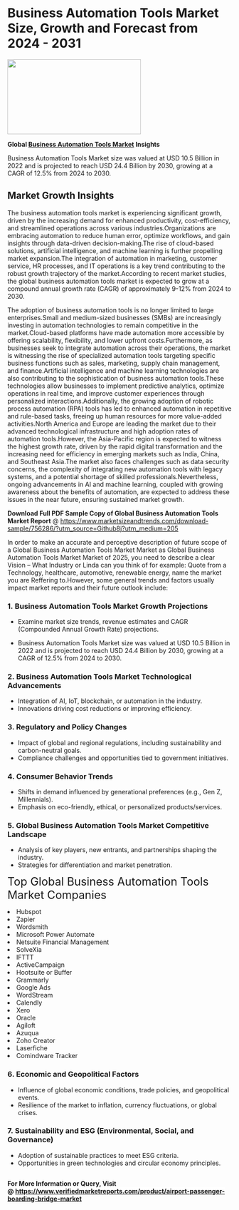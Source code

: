 <H1>Business Automation Tools Market Size, Growth and Forecast from 2024 - 2031</H1><img class="aligncenter size-medium wp-image-584254" src="https://thirdeyenews.in/wp-content/uploads/2024/09/Global-Market-Research-300x168.jpeg" alt="" width="300" height="168" /><p><strong>Global&nbsp;<a href="https://www.marketsizeandtrends.com/download-sample/756286/?utm_source=Github8j?utm_medium=205">Business Automation Tools Market</a> Insights</strong></p><p>Business Automation Tools Market size was valued at USD 10.5 Billion in 2022 and is projected to reach USD 24.4 Billion by 2030, growing at a CAGR of 12.5% from 2024 to 2030.</p><p><h2>Market Growth Insights</h2> <p>The business automation tools market is experiencing significant growth, driven by the increasing demand for enhanced productivity, cost-efficiency, and streamlined operations across various industries.Organizations are embracing automation to reduce human error, optimize workflows, and gain insights through data-driven decision-making.The rise of cloud-based solutions, artificial intelligence, and machine learning is further propelling market expansion.The integration of automation in marketing, customer service, HR processes, and IT operations is a key trend contributing to the robust growth trajectory of the market.According to recent market studies, the global business automation tools market is expected to grow at a compound annual growth rate (CAGR) of approximately 9-12% from 2024 to 2030.</p> <p>The adoption of business automation tools is no longer limited to large enterprises.Small and medium-sized businesses (SMBs) are increasingly investing in automation technologies to remain competitive in the market.Cloud-based platforms have made automation more accessible by offering scalability, flexibility, and lower upfront costs.Furthermore, as businesses seek to integrate automation across their operations, the market is witnessing the rise of specialized automation tools targeting specific business functions such as sales, marketing, supply chain management, and finance.Artificial intelligence and machine learning technologies are also contributing to the sophistication of business automation tools.These technologies allow businesses to implement predictive analytics, optimize operations in real time, and improve customer experiences through personalized interactions.Additionally, the growing adoption of robotic process automation (RPA) tools has led to enhanced automation in repetitive and rule-based tasks, freeing up human resources for more value-added activities.North America and Europe are leading the market due to their advanced technological infrastructure and high adoption rates of automation tools.However, the Asia-Pacific region is expected to witness the highest growth rate, driven by the rapid digital transformation and the increasing need for efficiency in emerging markets such as India, China, and Southeast Asia.The market also faces challenges such as data security concerns, the complexity of integrating new automation tools with legacy systems, and a potential shortage of skilled professionals.Nevertheless, ongoing advancements in AI and machine learning, coupled with growing awareness about the benefits of automation, are expected to address these issues in the near future, ensuring sustained market growth.</p> <p><span class=""><strong>Download Full PDF Sample Copy of Global Business Automation Tools Market Report</strong> @ <a href="https://www.marketsizeandtrends.com/download-sample/756286/?utm_source=Github8j?utm_medium=205" target="_blank">https://www.marketsizeandtrends.com/download-sample/756286/?utm_source=Github8j?utm_medium=205</a></span></p><p>In order to make an accurate and perceptive description of future scope of a Global&nbsp;Business Automation Tools Market Market as Global&nbsp;Business Automation Tools Market Market of 2025, you need to describe a clear Vision &ndash; What Industry or Linda can you think of for example: Quote from a Technology, healthcare, automotive, renewable energy, name the market you are Reffering to.However, some general trends and factors usually impact market reports and their future outlook include:</p><h3>1.&nbsp;<strong>Business Automation Tools Market Growth Projections</strong></h3><ul><li>Examine market size trends, revenue estimates and CAGR (Compounded Annual Growth Rate) projections.</li><li><p>Business Automation Tools Market size was valued at USD 10.5 Billion in 2022 and is projected to reach USD 24.4 Billion by 2030, growing at a CAGR of 12.5% from 2024 to 2030.</p></li></ul><h3>2.&nbsp;<strong>Business Automation Tools Market Technological Advancements</strong></h3><ul><li>Integration of AI, IoT, blockchain, or automation in the industry.</li><li>Innovations driving cost reductions or improving efficiency.</li></ul><h3>3.&nbsp;<strong>Regulatory and Policy Changes</strong></h3><ul><li>Impact of global and regional regulations, including sustainability and carbon-neutral goals.</li><li>Compliance challenges and opportunities tied to government initiatives.</li></ul><h3>4.&nbsp;<strong>Consumer Behavior Trends</strong></h3><ul><li>Shifts in demand influenced by generational preferences (e.g., Gen Z, Millennials).</li><li>Emphasis on eco-friendly, ethical, or personalized products/services.</li></ul><h3>5.&nbsp;<strong>Global Business Automation Tools Market Competitive Landscape</strong></h3><ul><li>Analysis of key players, new entrants, and partnerships shaping the industry.</li><li>Strategies for differentiation and market penetration.</li></ul><p data-pm-slice="1 1 []"><span style="color: inherit; font-family: inherit; font-size: 25px;">Top Global Business Automation Tools Market Companies</span></p><div class="" data-test-id=""><p><li>Hubspot</li><li> Zapier</li><li> Wordsmith</li><li> Microsoft Power Automate</li><li> Netsuite Financial Management</li><li> SolveXia</li><li> IFTTT</li><li> ActiveCampaign</li><li> Hootsuite or Buffer</li><li> Grammarly</li><li> Google Ads</li><li> WordStream</li><li> Calendly</li><li> Xero</li><li> Oracle</li><li> Agiloft</li><li> Azuqua</li><li> Zoho Creator</li><li> Laserfiche</li><li> Comindware Tracker</li></p></div><h3>6.&nbsp;<strong>Economic and Geopolitical Factors</strong></h3><ul><li>Influence of global economic conditions, trade policies, and geopolitical events.</li><li>Resilience of the market to inflation, currency fluctuations, or global crises.</li></ul><h3>7.&nbsp;<strong>Sustainability and ESG (Environmental, Social, and Governance)</strong></h3><ul><li>Adoption of sustainable practices to meet ESG criteria.</li><li>Opportunities in green technologies and circular economy principles.</li></ul><h2><strong style="font-size: 14px;">For More Information or Query, Visit @&nbsp;</strong><a style="background-color: #ffffff; font-size: 14px;" href="https://www.marketsizeandtrends.com/report/business-automation-tools-market/" target="_blank">https://www.verifiedmarketreports.com/product/airport-passenger-boarding-bridge-market</a></h2>